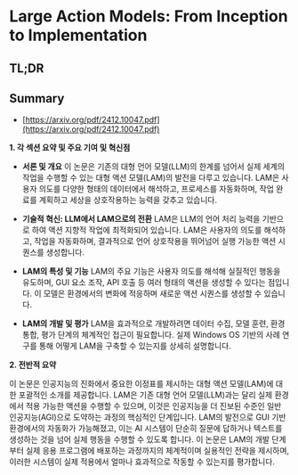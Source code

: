 # Large Action Models: From Inception to Implementation
## TL;DR
## Summary
- [https://arxiv.org/pdf/2412.10047.pdf](https://arxiv.org/pdf/2412.10047.pdf)

**1. 각 섹션 요약 및 주요 기여 및 혁신점**

- **서론 및 개요**
  이 논문은 기존의 대형 언어 모델(LLM)의 한계를 넘어서 실제 세계의 작업을 수행할 수 있는 대형 액션 모델(LAM)의 발전을 다루고 있습니다. LAM은 사용자 의도를 다양한 형태의 데이터에서 해석하고, 프로세스를 자동화하며, 작업 완료를 계획하고 세상을 상호작용하는 능력을 갖추고 있습니다.

- **기술적 혁신: LLM에서 LAM으로의 전환**
  LAM은 LLM의 언어 처리 능력을 기반으로 하여 액션 지향적 작업에 최적화되어 있습니다. LAM은 사용자의 의도를 해석하고, 작업을 자동화하며, 결과적으로 언어 상호작용을 뛰어넘어 실행 가능한 액션 시퀀스를 생성합니다.

- **LAM의 특성 및 기능**
  LAM의 주요 기능은 사용자 의도를 해석해 실질적인 행동을 유도하며, GUI 요소 조작, API 호출 등 여러 형태의 액션을 생성할 수 있다는 점입니다. 이 모델은 환경에서의 변화에 적응하며 새로운 액션 시퀀스를 생성할 수 있습니다.

- **LAM의 개발 및 평가**
  LAM을 효과적으로 개발하려면 데이터 수집, 모델 훈련, 환경 통합, 평가 단계의 체계적인 접근이 필요합니다. 실제 Windows OS 기반의 사례 연구를 통해 어떻게 LAM을 구축할 수 있는지를 상세히 설명합니다.

**2. 전반적 요약**

이 논문은 인공지능의 진화에서 중요한 이정표를 제시하는 대형 액션 모델(LAM)에 대한 포괄적인 소개를 제공합니다. LAM은 기존 대형 언어 모델(LLM)과는 달리 실제 환경에서 적용 가능한 액션을 수행할 수 있으며, 이것은 인공지능을 더 진보된 수준인 일반 인공지능(AGI)으로 도약하는 과정의 핵심적인 단계입니다. LAM의 발전으로 GUI 기반 환경에서의 자동화가 가능해졌고, 이는 AI 시스템이 단순히 질문에 답하거나 텍스트를 생성하는 것을 넘어 실제 행동을 수행할 수 있도록 합니다. 이 논문은 LAM의 개발 단계부터 실제 응용 프로그램에 배포하는 과정까지의 체계적이며 실용적인 전략을 제시하며, 이러한 시스템이 실제 적용에서 얼마나 효과적으로 작동할 수 있는지를 평가합니다.